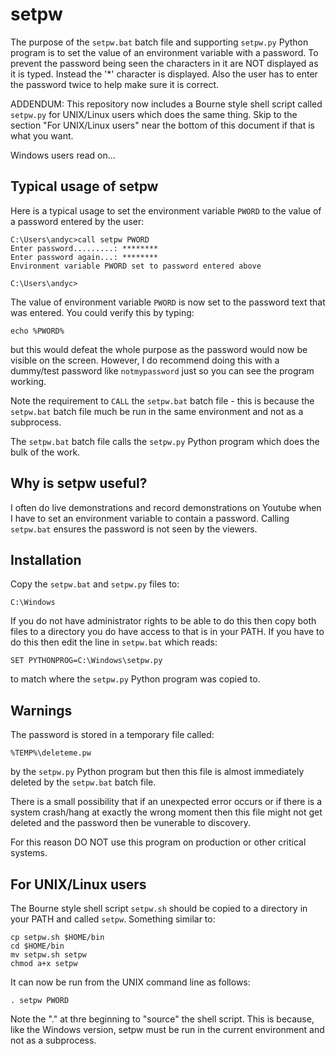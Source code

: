 # setpw

The purpose of the `setpw.bat` batch file and supporting `setpw.py` Python program
is to set the value of an environment variable with a password.  To prevent
the password being seen the characters in it are NOT displayed as it is typed.
Instead the '*' character is displayed.  Also the user has to enter the
password twice to help make sure it is correct.

ADDENDUM: This repository now includes a Bourne style shell script
called `setpw.py` for UNIX/Linux users which does the same thing.  Skip to
the section "For UNIX/Linux users" near the bottom of this document
if that is what you want.

Windows users read on...

## Typical usage of setpw

Here is a typical usage to set the environment variable `PWORD` to the value of
a password entered by the user:

```
C:\Users\andyc>call setpw PWORD
Enter password.........: ********
Enter password again...: ********
Environment variable PWORD set to password entered above

C:\Users\andyc>
```

The value of environment variable `PWORD` is now set to the password text that
was entered.  You could verify this by typing:

```
echo %PWORD%
```

but this would defeat the whole purpose as the password would now be visible
on the screen.  However, I do recommend doing this with a dummy/test password
like `notmypassword` just so you can see the program working.

Note the requirement to `CALL` the `setpw.bat` batch file - this is because the `setpw.bat`
batch file much be run in the same environment and not as a subprocess.

The `setpw.bat` batch file calls the `setpw.py` Python program which does the bulk
of the work.

## Why is setpw useful?

I often do live demonstrations and record demonstrations on Youtube when I
have to set an environment variable to contain a password.  Calling `setpw.bat` ensures
the password is not seen by the viewers.

## Installation

Copy the `setpw.bat` and `setpw.py` files to:

```
C:\Windows

```

If you do not have administrator rights to be able to do this then copy both
files to a directory you do have access to that is in your PATH.  If you have
to do this then edit the line in `setpw.bat` which reads:

```
SET PYTHONPROG=C:\Windows\setpw.py
```

to match where the `setpw.py` Python program was copied to.

## Warnings

The password is stored in a temporary file called:

```
%TEMP%\deleteme.pw
```

by the `setpw.py` Python program but then this file is almost immediately deleted
by the `setpw.bat` batch file.

There is a small possibility that if an unexpected error occurs or if there is
a system crash/hang at exactly the wrong moment then this file might not get
deleted and the password then be vunerable to discovery.

For this reason DO NOT use this program on production or other critical systems.

## For UNIX/Linux users

The Bourne style shell script `setpw.sh` should be copied to
a directory in your PATH and called `setpw`.  Something similar to:

```
cp setpw.sh $HOME/bin
cd $HOME/bin
mv setpw.sh setpw
chmod a+x setpw
```

It can now be run from the UNIX command line as follows:

```
. setpw PWORD
```

Note the "." at thre beginning to "source" the shell script.  This is because,
like the Windows version, setpw must be run in the current environment and not as a subprocess.

